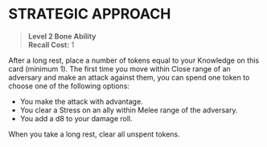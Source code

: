 # STRATEGIC APPROACH

> **Level 2 Bone Ability**  
> **Recall Cost:** 1

After a long rest, place a number of tokens equal to your Knowledge on this card (minimum 1). The first time you move within Close range of an adversary and make an attack against them, you can spend one token to choose one of the following options:

- You make the attack with advantage.
- You clear a Stress on an ally within Melee range of the adversary.
- You add a d8 to your damage roll.

When you take a long rest, clear all unspent tokens.

